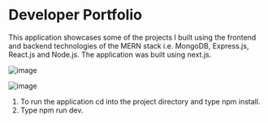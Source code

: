 # Developer Portfolio

This application showcases some of the projects I built using the frontend and backend technologies of the MERN stack i.e. MongoDB, Express.js, React.js and Node.js.
The application was built using next.js.

![image](https://github.com/johnnyd81/my-portfolio/assets/95863021/ab581ec7-52b1-47c6-a9e1-0db1571e2334)

![image](https://github.com/johnnyd81/my-portfolio/assets/95863021/9e7401f6-6938-4b9c-8538-649284bcccf0)

1. To run the application cd into the project directory and type npm install.
2. Type npm run dev.
